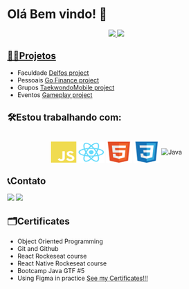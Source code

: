 # Olá Bem vindo! 👋
<div align="center" style="display: inline_block">
  <a href="https://github.com/NyndoND">
  <img height="150" src="https://github-readme-stats.vercel.app/api?username=NyndoND&count_private=true&show_icons=true&theme=tokyonight&include_all_commits=true&count_private=true&hide=stars"/>
  <img height="150" src="https://github-readme-stats.vercel.app/api/top-langs/?username=NyndoND&layout=compact&theme=tokyonight"/>
</div>

## 👨‍💻Projetos 
- <a>Faculdade</a> <a href="https://github.com/NyndoND/Delfos_Projeto-2021.2"> Delfos project</a>
- <a>Pessoais</a> <a href="https://github.com/NyndoND/gofinances"> Go Finance project</a>
- <a>Grupos</a> <a href="https://github.com/NyndoND/TaekwondoMobileRN"> TaekwondoMobile project</a>
- <a>Eventos</a> <a href="https://github.com/NyndoND/gameplayWithoutAuthentication"> Gameplay project</a>
  
## 🛠Estou trabalhando com:
<div align="center" style="display: inline_block"> </br>
  <img align="center" alt="JavaScript" height="50" width="60" src="https://raw.githubusercontent.com/devicons/devicon/master/icons/javascript/javascript-plain.svg">
  <img align="center" alt="ReactNative" height="50" width="60" src="https://raw.githubusercontent.com/devicons/devicon/master/icons/react/react-original.svg">
  <img align="center" alt="HTML" height="50" width="60" src="https://raw.githubusercontent.com/devicons/devicon/master/icons/html5/html5-original.svg">
  <img align="center" alt="CSS" height="50" width="60" src="https://raw.githubusercontent.com/devicons/devicon/master/icons/css3/css3-original.svg">
  <img align="center" alt="Java" height="50" width="60" src="https://cdn.jsdelivr.net/gh/devicons/devicon/icons/java/java-original.svg">
</div>



## 📞Contato 
<div align="justify">
  <a href="https://www.instagram.com/rene_nan.42/" target="_blank"><img src="https://img.shields.io/badge/-Instagram-%23E4405F?style=for-the-badge&logo=instagram&logoColor=white"></a>
  <a href="mail_to:renannpop11@gmail.com"> <img src="https://img.shields.io/badge/-Gmail-%23333?style=for-the-badge&logo=gmail&logoColor=white" target="_blank"> </a>
</div>

## 🗂️Certificates
- Object Oriented Programming
- Git and Github
- React Rockeseat course
- React Native Rockeseat course
- Bootcamp Java GTF #5
- Using Figma in practice
<a href="./Certificates"> See my Certificates!!!</a>



